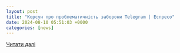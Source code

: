```yaml
---
layout: post
title: "Корсун про проблематичність заборони Telegram | Еспресо"
date: 2024-08-10 05:51:03 +0000
categories: [news]
---
```


[Читати далі](https://espreso.tv/poglyad-chomu-zaboroniti-telegram-skladnishe-nizh-rosiysku-tserkvu)
